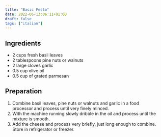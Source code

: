 ```yaml
---
title: "Basic Pesto"
date: 2022-06-13:06:11+01:00
draft: false
tags: ["italian"]
---
```


## Ingredients

 - 2 cups fresh basil leaves
 - 2 tablespoons pine nuts or walnuts
 - 2 large cloves garlic
 - 0.5 cup olive oil
 - 0.5 cup of grated parmesan

## Preparation

1. Combine basil leaves, pine nuts or walnuts and garlic in a food processor and process until very finely minced.
1. With the machine running slowly dribble in the oil and process until the mixture is smooth.
1. Add the cheese and process very briefly, just long enough to combine. Store in refrigerator or freezer.
